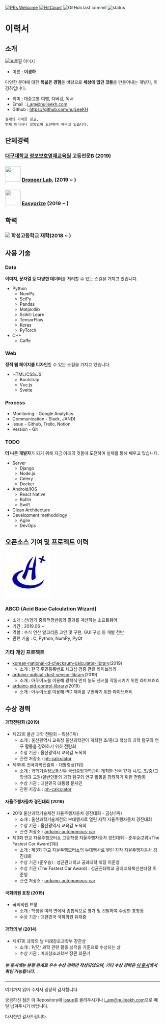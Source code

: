 [![PRs Welcome](https://img.shields.io/badge/PRs-welcome-brightgreen.svg?style=flat-square)](http://makeapullrequest.com)
[![HitCount](http://hits.dwyl.io/nulLeeKH/RESUME.svg)](http://hits.dwyl.io/nulLeeKH/RESUME)
![GitHub last commit](https://img.shields.io/github/last-commit/nulLeeKH/RESUME.svg)
![status](https://img.shields.io/badge/status-offer_welcome%20-brightgreen.svg)

# 이력서

## 소개
![프로필 이미지](https://avatars3.githubusercontent.com/u/41930106?s=460&v=4)

- 이름 : **이경하**

다양한 분야에 대한 **폭넓은 경험**을 바탕으로 **세상에 없던 것들**을 만들어내는 개발자, 이경하입니다.

- 취미 : 대중교통 여행, 디버깅, 독서
- Email : i_am@nulleekh.com
- Github : https://github.com/nulLeeKH

```
실패의 가치를 믿고,
언제 어디서나 끊임없이 도전하며 배우고 있습니다.
```

## 단체경력

### [대구대학교 정보보호영재교육원](https://dusecgifted.github.io) 고등전문B (2019)

### <img src="https://avatars0.githubusercontent.com/u/58934908?s=200&v=4" width="50" height="50"/> [Dropper Lab.](https://dropper.tech) (2019 ~ )

### <img src="https://avatars0.githubusercontent.com/u/58578629?s=200&v=4" width="50" height="50"/> [Easyprize](https://github.com/easy-prize) (2019 ~ )

## 학력

### <img src="http://haksung.hs.kr/hosts/hi01/S0000000405/logo.png" width="50"/> 학성고등학교 재학(2018 ~ )

## 사용 기술

### Data

**이미지, 문자열 등 다양한 데이터**를 처리할 수 있는 스킬을 가지고 있습니다.

- Python
	- NumPy
	- SciPy
	- Pandas
	- Matplotlib
	- Scikit-Learn
	- TensorFlow
	- Keras
	- PyTorch
- C++
	- Caffe

### Web

**정적 웹 페이지를 디자인**할 수 있는 스킬을 가지고 있습니다.

- HTML/CSS/JS
	- Bootstrap
	- Vue.js
	- Svelte

### Process

- Monitoring - Google Analytics
- Communication - Slack, JANDI
- Issue - Github, Trello, Notion
- Version - Git

### TODO

**더 나은 개발자**가 되기 위해 지금 아래의 것들에 도전하여 실패를 통해 배우고 있습니다.

- Server
	- Django
	- Node.js
	- Celery
	- Docker
- Android/IOS
	- React Native
	- Kotlin
	- Swift
- Clean Architecture
- Development methodology
	- Agile
	- DevOps

## 오픈소스 기여 및 프로젝트 이력

<img src="https://github.com/nulLeeKH/ph-calculator/blob/master/src/ph-calculator-gui/mac/gui/image/icon.png?raw=true" width="150" height="150"/>

### ABCD (Acid Base Calculation Wizard)
- 소개 : 산/염기 중화적정반응의 결과를 계산하는 소프트웨어
- 기간 : 2019.06 ~
- 역할 : 수식 연산 알고리즘 고안 및 구현, GUI 구성 등 개발 전반
- 관련 기술 : C, Python, NumPy, PyQt

### 기타 개인 프로젝트

- [korean-national-id-checksum-calculator-library](https://github.com/nulLeeKH/korean-national-id-checksum-calculator-library)(2019)
	- 소개 : 한국 주민등록번호 체크섬 검증 관련 라이브러리
- [arduino-optical-dust-sensor-library](https://github.com/nulLeeKH/arduino-optical-dust-sensor-library)(2019)
	- 소개 : 아두이노를 이용해 광학식 먼지 농도 센서를 작동시키기 위한 라이브러리
- [arduino-pid-control-library](https://github.com/nulLeeKH/arduino-pid-control-library)(2019)
	- 소개 : 아두이노를 이용해 PID 제어를 구현하기 위한 라이브러리

## 수상 경력

#### 과학전람회 (2019)

- 제22회 울산 과학 전람회 - 특상(1위)
	- 소개 : 울산광역시 교육청 울산과학관이 개최한 초/중/고 학생의 과학 탐구와 연구 활동을 장려하기 위하 전람회
	- 수상 기관 : 울산광역시 교육감 노옥희
	- 관련 저장소 : [ph-calculator](https://github.com/nulLeeKH/ph-calculator)
- 제65회 전국과학전람회 - 대통령상(1위)
	- 소개 : 과학기술정보통신부 국립중앙과학관이 개최한 전국 17개 시/도 초/중/고 학생과 교원/일반인들의 과학 탐구와 연구 활동을 장려하기 위한 전람회
	- 수상 기관 : 대한민국 대통령 문재인
	- 관련 저장소 : [ph-calculator](https://github.com/nulLeeKH/ph-calculator)

#### 자율주행자동차 경진대회 (2019)

- 2019 울산과학기술제전 자율주행자동차 경진대회 - 금상(1위)
	- 소개 : 울산과학기술제전의 부대행사로 열린 자작 자율주행자동차 경진대회
	- 수상 기관 : 울산광역시 교육감 노옥희
	- 관련 저장소 : [arduino-autonomous-car](https://github.com/nulLeeKH/arduino-autonomous-car)
- 제3회 판교 자율주행모터쇼 고등학생 자율주행자동차 경진대회 - 준우숭(2위)/The Fastest Car Award(1위)
	- 소개 : 제3회 판교 자율주행모터쇼의 부대행사로 열린 자작 자율주행자동차 경진대회
	- 수상 기관 (준우승) : 성균관대학교 공과대학 학장 이준영
	- 수상 기관 (The Fastest Car Award) : 성균관대학교 공과교육혁신센터장 이준영
	- 관련 저장소 : [arduino-autonomous-car](https://github.com/nulLeeKH/arduino-autonomous-car)

#### 국회의원 표창 (2015)
- 국회의원 표창
	- 소개 : 학생을 여러 면에서 종합적으로 평가 및 선발하여 수상한 표창장
	- 수상 기관 : 대한민국 국회의원 유재중

#### 과학의 날 (2014)

- 제47회 과학의 날 미래창조과학부 장관상
	- 소개 : 1년간 과학 관련 활동 성적을 기준으로 수상되는 상
	- 수상 기관 : 미래창조과학부 장관 최문기

##### 본 문서에는 분량 관계로 우수 수상 경력만 작성되었으며, 기타 수상 경력은 [이 문서](https://github.com/nulLeeKH/RESUME/blob/master/AWARD.md)에서 확인 가능합니다.

---

여기까지 읽어 주셔서 굉장히 감사합니다.

궁금하신 점은 이 Repository에 [Issue](https://github.com/nulLeeKH/RESUME/issues)를 올려주시거나 [i_am@nulleekh.com](i_am@nulleekh.com)으로 메일 남겨주시기 바랍니다.

다시한번 감사드립니다.
